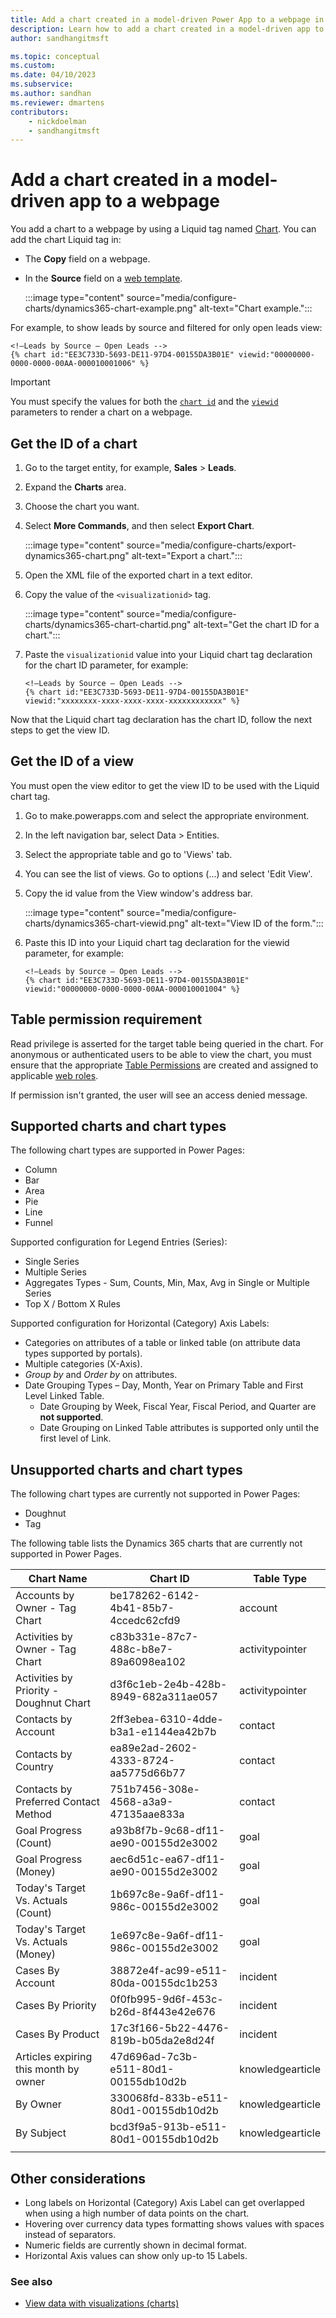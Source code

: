 ```yaml
---
title: Add a chart created in a model-driven Power App to a webpage in Power Pages
description: Learn how to add a chart created in a model-driven app to a webpage in Power Pages.
author: sandhangitmsft

ms.topic: conceptual
ms.custom: 
ms.date: 04/10/2023
ms.subservice: 
ms.author: sandhan
ms.reviewer: dmartens
contributors:
    - nickdoelman
    - sandhangitmsft
---
```


# Add a chart created in a model-driven app to a webpage

You add a chart to a webpage by using a Liquid tag named [Chart](liquid/dataverse-liquid-tags.md#chart). You can add the chart Liquid tag in:

- The **Copy** field on a webpage.
- In the **Source** field on a [web template](web-templates.md).

    :::image type="content" source="media/configure-charts/dynamics365-chart-example.png" alt-text="Chart example.":::

For example, to show leads by source and filtered for only open leads view:

```
<!—Leads by Source – Open Leads -->
{% chart id:"EE3C733D-5693-DE11-97D4-00155DA3B01E" viewid:"00000000-0000-0000-00AA-000010001006" %}
```

> [!IMPORTANT]
> You must specify the values for both the [`chart id`](#get-the-id-of-a-chart) and the [`viewid`](#get-the-id-of-a-view) parameters to render a chart on a webpage.

## Get the ID of a chart

1. Go to the target entity, for example, **Sales** > **Leads**.

1. Expand the **Charts** area.

1. Choose the chart you want.

1. Select **More Commands**, and then select **Export Chart**.

    :::image type="content" source="media/configure-charts/export-dynamics365-chart.png" alt-text="Export a chart.":::

1. Open the XML file of the exported chart in a text editor.

1. Copy the value of the `<visualizationid>` tag.

    :::image type="content" source="media/configure-charts/dynamics365-chart-chartid.png" alt-text="Get the chart ID for a chart.":::

1. Paste the `visualizationid` value into your Liquid chart tag declaration for the chart ID parameter, for example:

    ```
    <!—Leads by Source – Open Leads -->
    {% chart id:"EE3C733D-5693-DE11-97D4-00155DA3B01E" viewid:"xxxxxxxx-xxxx-xxxx-xxxx-xxxxxxxxxxxx" %}
    ```

Now that the Liquid chart tag declaration has the chart ID, follow the next steps to get the view ID.

## Get the ID of a view

You must open the view editor to get the view ID to be used with the Liquid chart tag.
 
1. Go to make.powerapps.com and select the appropriate environment.

1. In the left navigation bar, select Data > Entities.

1. Select the appropriate table and go to 'Views' tab.

1. You can see the list of views. Go to options (...) and select 'Edit View'.

1. Copy the id value from the View window's address bar.

    :::image type="content" source="media/configure-charts/dynamics365-chart-viewid.png" alt-text="View ID of the form.":::

1. Paste this ID into your Liquid chart tag declaration for the viewid parameter, for example:

    ```
    <!—Leads by Source – Open Leads -->
    {% chart id:"EE3C733D-5693-DE11-97D4-00155DA3B01E" viewid:"00000000-0000-0000-00AA-000010001004" %}
    ```

## Table permission requirement

Read privilege is asserted for the target table being queried in the chart. For anonymous or authenticated users to be able to view the chart, you must ensure that the appropriate [Table Permissions](../security/table-permissions.md) are created and assigned to applicable [web roles](../security/create-web-roles.md). 
 
If permission isn't granted, the user will see an access denied message.

## Supported charts and chart types

The following chart types are supported in Power Pages:

- Column
- Bar
- Area
- Pie
- Line
- Funnel

Supported configuration for Legend Entries (Series):

- Single Series
- Multiple Series
- Aggregates Types - Sum, Counts, Min, Max, Avg in Single or Multiple Series
- Top X / Bottom X Rules

Supported configuration for Horizontal (Category) Axis Labels:

- Categories on attributes of a table or linked table (on attribute data types supported by portals).
- Multiple categories (X-Axis).
- *Group by* and *Order by* on attributes.
- Date Grouping Types – Day, Month, Year on Primary Table and First Level Linked Table.
    - Date Grouping by Week, Fiscal Year, Fiscal Period, and Quarter are **not supported**.
    - Date Grouping on Linked Table attributes is supported only until the first level of Link.

## Unsupported charts and chart types

The following chart types are currently not supported in Power Pages:

- Doughnut
- Tag

The following table lists the Dynamics 365 charts that are currently not supported in Power Pages.

| Chart Name                              | Chart ID                             | Table Type      |
|-----------------------------------------|--------------------------------------|------------------|
| Accounts by Owner - Tag Chart           | be178262-6142-4b41-85b7-4ccedc62cfd9 | account          |
| Activities by Owner - Tag Chart         | c83b331e-87c7-488c-b8e7-89a6098ea102 | activitypointer  |
| Activities by Priority - Doughnut Chart | d3f6c1eb-2e4b-428b-8949-682a311ae057 | activitypointer  |
| Contacts by Account                     | 2ff3ebea-6310-4dde-b3a1-e1144ea42b7b | contact          |
| Contacts by Country                     | ea89e2ad-2602-4333-8724-aa5775d66b77 | contact          |
| Contacts by Preferred Contact Method    | 751b7456-308e-4568-a3a9-47135aae833a | contact          |
| Goal Progress (Count)                   | a93b8f7b-9c68-df11-ae90-00155d2e3002 | goal             |
| Goal Progress (Money)                   | aec6d51c-ea67-df11-ae90-00155d2e3002 | goal             |
| Today's Target Vs. Actuals (Count)      | 1b697c8e-9a6f-df11-986c-00155d2e3002 | goal             |
| Today's Target Vs. Actuals (Money)      | 1e697c8e-9a6f-df11-986c-00155d2e3002 | goal             |
| Cases By Account                        | 38872e4f-ac99-e511-80da-00155dc1b253 | incident         |
| Cases By Priority                       | 0f0fb995-9d6f-453c-b26d-8f443e42e676 | incident         |
| Cases By Product                        | 17c3f166-5b22-4476-819b-b05da2e8d24f | incident         |
| Articles expiring this month by owner   | 47d696ad-7c3b-e511-80d1-00155db10d2b | knowledgearticle |
| By Owner                                | 330068fd-833b-e511-80d1-00155db10d2b | knowledgearticle |
| By Subject                              | bcd3f9a5-913b-e511-80d1-00155db10d2b | knowledgearticle | 
| | |

## Other considerations

- Long labels on Horizontal (Category) Axis Label can get overlapped when using a high number of data points on the chart.
- Hovering over currency data types formatting shows values with spaces instead of separators.
- Numeric fields are currently shown in decimal format.
- Horizontal Axis values can show only up-to 15 Labels.

### See also

- [View data with visualizations (charts)](/power-apps/developer/model-driven-apps/view-data-with-visualizations-charts)
